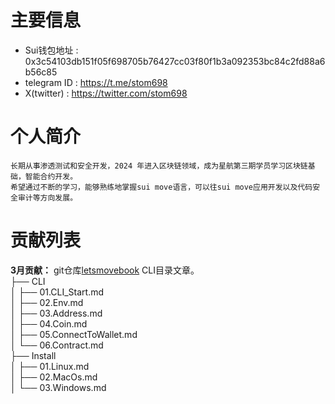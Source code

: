 # 主要信息
- Sui钱包地址 : 0x3c54103db151f05f698705b76427cc03f80f1b3a092353bc84c2fd88a6b56c85
- telegram ID : https://t.me/stom698
- X(twitter) : https://twitter.com/stom698

# 个人简介
    长期从事渗透测试和安全开发，2024 年进入区块链领域，成为星航第三期学员学习区块链基础，智能合约开发。
    希望通过不断的学习，能够熟练地掌握sui move语言，可以往sui move应用开发以及代码安全审计等方向发展。

# 贡献列表

**3月贡献：**
git仓库[letsmovebook](https://github.com/move-cn/letsmovebook) CLI目录文章。  
├── CLI  
│   ├── 01.CLI_Start.md  
│   ├── 02.Env.md  
│   ├── 03.Address.md  
│   ├── 04.Coin.md  
│   ├── 05.ConnectToWallet.md  
│   └── 06.Contract.md  
├── Install  
│   ├── 01.Linux.md  
│   ├── 02.MacOs.md  
│   └── 03.Windows.md  